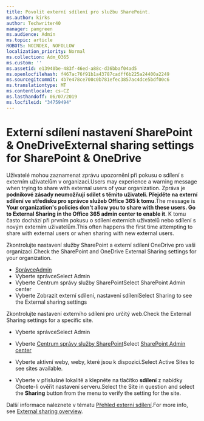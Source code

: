 ```yaml
---
title: Povolit externí sdílení pro službu SharePoint.
ms.author: kirks
author: Techwriter40
manager: pamgreen
ms.audience: Admin
ms.topic: article
ROBOTS: NOINDEX, NOFOLLOW
localization_priority: Normal
ms.collection: Adm_O365
ms.custom: ''
ms.assetid: e13940be-483f-46ed-a88c-d36bbaf04ad5
ms.openlocfilehash: f467ac76f91b1a43787cadff6b225a24400a2249
ms.sourcegitcommit: 4b7e478ce700c0b781efec3857ac4dce5bdf00c6
ms.translationtype: MT
ms.contentlocale: cs-CZ
ms.lasthandoff: 06/07/2019
ms.locfileid: "34759494"
---
```

# <a name="external-sharing-settings-for-sharepoint--onedrive"></a><span data-ttu-id="eb7f4-102">Externí sdílení nastavení SharePoint & OneDrive</span><span class="sxs-lookup"><span data-stu-id="eb7f4-102">External sharing settings for SharePoint & OneDrive</span></span>

<span data-ttu-id="eb7f4-103">Uživatelé mohou zaznamenat zprávu upozornění při pokusu o sdílení s externím uživatelům v organizaci.</span><span class="sxs-lookup"><span data-stu-id="eb7f4-103">Users may experience a warning message when trying to share with external users of your organization.</span></span> <span data-ttu-id="eb7f4-104">Zpráva je **podnikové zásady neumožňují sdílet s těmito uživateli. Přejděte na externí sdílení ve středisku pro správce služeb Office 365 k tomu**.</span><span class="sxs-lookup"><span data-stu-id="eb7f4-104">The message is **Your organization's policies don't allow you to share with these users. Go to External Sharing in the Office 365 admin center to enable it**.</span></span> <span data-ttu-id="eb7f4-105">K tomu často dochází při prvním pokusu o sdílení externích uživatelů nebo sdílení s novým externím uživatelům.</span><span class="sxs-lookup"><span data-stu-id="eb7f4-105">This often happens the first time attempting to share with external users or when sharing with new external users.</span></span>

<span data-ttu-id="eb7f4-106">Zkontrolujte nastavení služby SharePoint a externí sdílení OneDrive pro vaši organizaci.</span><span class="sxs-lookup"><span data-stu-id="eb7f4-106">Check the SharePoint and OneDrive External Sharing settings for your organization.</span></span>

- [<span data-ttu-id="eb7f4-107">Správce</span><span class="sxs-lookup"><span data-stu-id="eb7f4-107">Admin</span></span>](https://admin.microsoft.com/AdminPortal/Home#/homepage">https://admin.microsoft.com/)
- <span data-ttu-id="eb7f4-108">Vyberte správce</span><span class="sxs-lookup"><span data-stu-id="eb7f4-108">Select Admin</span></span>
- <span data-ttu-id="eb7f4-109">Vyberte Centrum správy služby SharePoint</span><span class="sxs-lookup"><span data-stu-id="eb7f4-109">Select SharePoint Admin center</span></span>
- <span data-ttu-id="eb7f4-110">Vyberte Zobrazit externí sdílení, nastavení sdílení</span><span class="sxs-lookup"><span data-stu-id="eb7f4-110">Select Sharing to see the External sharing settings</span></span>

<span data-ttu-id="eb7f4-111">Zkontrolujte nastavení externího sdílení pro určitý web.</span><span class="sxs-lookup"><span data-stu-id="eb7f4-111">Check the External Sharing settings for a specific site.</span></span>

- <span data-ttu-id="eb7f4-112">Vyberte správce</span><span class="sxs-lookup"><span data-stu-id="eb7f4-112">Select Admin</span></span>

- <span data-ttu-id="eb7f4-113">Vyberte [Centrum správy služby SharePoint](https://admin.microsoft.com/AdminPortal/Home#/homepage">https://admin.microsoft.com/)</span><span class="sxs-lookup"><span data-stu-id="eb7f4-113">Select [SharePoint Admin center](https://admin.microsoft.com/AdminPortal/Home#/homepage">https://admin.microsoft.com/)</span></span>

- <span data-ttu-id="eb7f4-114">Vyberte aktivní weby, weby, které jsou k dispozici.</span><span class="sxs-lookup"><span data-stu-id="eb7f4-114">Select Active Sites to see sites available.</span></span>
- <span data-ttu-id="eb7f4-115">Vyberte v příslušné lokalitě a klepněte na tlačítko **sdílení** z nabídky Chcete-li ověřit nastavení serveru.</span><span class="sxs-lookup"><span data-stu-id="eb7f4-115">Select the Site in question and select the **Sharing** button from the menu to verify the setting for the site.</span></span>

<span data-ttu-id="eb7f4-116">Další informace naleznete v tématu [Přehled externí sdílení](https://docs.microsoft.com/sharepoint/external-sharing-overview).</span><span class="sxs-lookup"><span data-stu-id="eb7f4-116">For more info, see [External sharing overview](https://docs.microsoft.com/sharepoint/external-sharing-overview).</span></span>